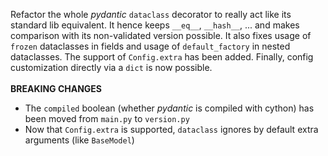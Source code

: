 Refactor the whole _pydantic_ `dataclass` decorator to really act like its standard lib equivalent.
It hence keeps `__eq__`, `__hash__`, ... and makes comparison with its non-validated version possible.
It also fixes usage of `frozen` dataclasses in fields and usage of `default_factory` in nested dataclasses.
The support of `Config.extra` has been added.
Finally, config customization directly via a `dict` is now possible.
<br/><br/>
**BREAKING CHANGES**
- The `compiled` boolean (whether _pydantic_ is compiled with cython) has been moved from `main.py` to `version.py`
- Now that `Config.extra` is supported, `dataclass` ignores by default extra arguments (like `BaseModel`)
